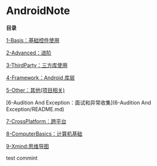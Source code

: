 # AndroidNote

**目录**

[1-Basis：基础控件使用](1-Basis/README.md)

[2-Advanced：进阶](2-Advanced/README.md)

[3-ThirdParty：三方库使用](3-ThirdParty/README.md)

[4-Framework：Android 库层](4-Framework/README.md)

[5-Other：其他(项目相关)](5-Other/README.md)

[6-Audition And Exception：面试和异常收集](6-Audition And Exception/README.md)

[7-CrossPlatform：跨平台](7-CrossPlatform/README.md)

[8-ComputerBasics：计算机基础](8-ComputerBasics/README.md)

[9-Xmind:思维导图](9-Xmind/README.md)





test commint